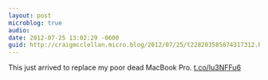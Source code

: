 ```yaml
---
layout: post
microblog: true
audio: 
date: 2012-07-25 13:02:29 -0600
guid: http://craigmcclellan.micro.blog/2012/07/25/t228203585874317312.html
---
```

This just arrived to replace my poor dead MacBook Pro. [t.co/Iu3NFFu6](http://t.co/Iu3NFFu6)

